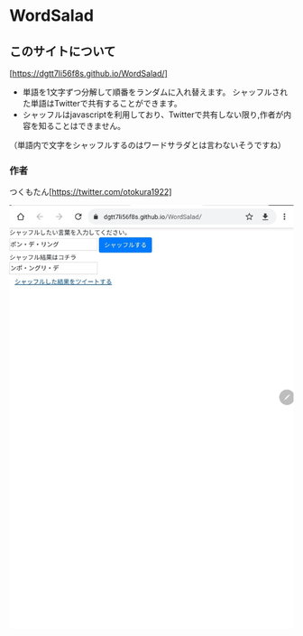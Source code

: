 # WordSalad

## このサイトについて

 [https://dgtt7li56f8s.github.io/WordSalad/]

+ 単語を1文字ずつ分解して順番をランダムに入れ替えます。
シャッフルされた単語はTwitterで共有することができます。
+ シャッフルはjavascriptを利用しており、Twitterで共有しない限り,作者が内容を知ることはできません。

（単語内で文字をシャッフルするのはワードサラダとは言わないそうですね）

### 作者

つくもたん[https://twitter.com/otokura1922]

![screenshot](1.jpg)
